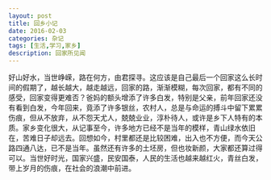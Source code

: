 ```yaml
---
layout: post
title: 回乡小记
date: 2016-02-03
categories: 杂记
tags: [生活,学习,家乡]
description: 回家所见闻
---
```


好山好水，当世峥嵘，路在何方，由君探寻。这应该是自己最后一个回家这么长时间的假期了，越长越大，越走越远，回家的路，渐渐模糊，每次回家，都有不同的感受，回家变得更难否？爸妈的额头增添了许多白发，特别是父亲，前年回家还没有看到白发，今年回来，竟添了许多银丝，农村人，总是与命运的搏斗中留下累累伤痕，但从不放弃，从不怨天尤人，兢兢业业，淳朴待人，或许是乡下人特有的本质。家乡变化很大，从记事至今，许多地方已经不是当年的模样，青山绿水依旧在，苦难日子却远去。回想如今，村里都还是比较困难，出入也不方便，而今天公路四通八达，已不是当年。虽然还有许多的土坯房，但也妆新颜，大家都还算过得可以。当世好时光，国家兴盛，民安国泰，人民的生活也越来越红火，青丝白发，带上岁月的伤痕，在社会的浪潮中前进。